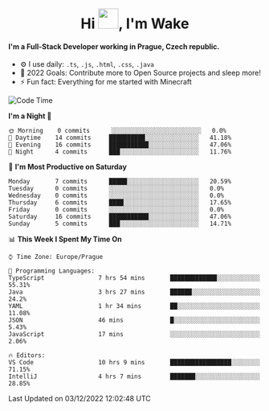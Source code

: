 <h1 align="center">Hi <img src="https://raw.githubusercontent.com/MrWakeCZ/MrWakeCZ/master/Hi.gif" width="40px" />, I'm Wake</h1>

#### I'm a Full-Stack Developer working in Prague, Czech republic.
- ⚙️ I use daily: `.ts`, `.js`, `.html`, `.css`, `.java`
- 🥅 2022 Goals: Contribute more to Open Source projects and sleep more!
- ⚡ Fun fact: Everything for me started with Minecraft

<!--START_SECTION:waka-->
![Code Time](http://img.shields.io/badge/Code%20Time-2%2C837%20hrs%2046%20mins-blue)

**I'm a Night 🦉** 

```text
🌞 Morning    0 commits      ░░░░░░░░░░░░░░░░░░░░░░░░░   0.0% 
🌆 Daytime    14 commits     ██████████░░░░░░░░░░░░░░░   41.18% 
🌃 Evening    16 commits     ███████████░░░░░░░░░░░░░░   47.06% 
🌙 Night      4 commits      ███░░░░░░░░░░░░░░░░░░░░░░   11.76%

```
📅 **I'm Most Productive on Saturday** 

```text
Monday       7 commits      █████░░░░░░░░░░░░░░░░░░░░   20.59% 
Tuesday      0 commits      ░░░░░░░░░░░░░░░░░░░░░░░░░   0.0% 
Wednesday    0 commits      ░░░░░░░░░░░░░░░░░░░░░░░░░   0.0% 
Thursday     6 commits      ████░░░░░░░░░░░░░░░░░░░░░   17.65% 
Friday       0 commits      ░░░░░░░░░░░░░░░░░░░░░░░░░   0.0% 
Saturday     16 commits     ███████████░░░░░░░░░░░░░░   47.06% 
Sunday       5 commits      ███░░░░░░░░░░░░░░░░░░░░░░   14.71%

```


📊 **This Week I Spent My Time On** 

```text
⌚︎ Time Zone: Europe/Prague

💬 Programming Languages: 
TypeScript               7 hrs 54 mins       █████████████░░░░░░░░░░░░   55.31% 
Java                     3 hrs 27 mins       ██████░░░░░░░░░░░░░░░░░░░   24.2% 
YAML                     1 hr 34 mins        ██░░░░░░░░░░░░░░░░░░░░░░░   11.08% 
JSON                     46 mins             █░░░░░░░░░░░░░░░░░░░░░░░░   5.43% 
JavaScript               17 mins             ░░░░░░░░░░░░░░░░░░░░░░░░░   2.06%

🔥 Editors: 
VS Code                  10 hrs 9 mins       █████████████████░░░░░░░░   71.15% 
IntelliJ                 4 hrs 7 mins        ███████░░░░░░░░░░░░░░░░░░   28.85%

```


 Last Updated on 03/12/2022 12:02:48 UTC
<!--END_SECTION:waka-->
